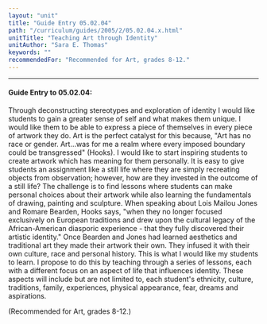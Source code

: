 ```yaml
---
layout: "unit"
title: "Guide Entry 05.02.04"
path: "/curriculum/guides/2005/2/05.02.04.x.html"
unitTitle: "Teaching Art through Identity"
unitAuthor: "Sara E. Thomas"
keywords: ""
recommendedFor: "Recommended for Art, grades 8-12."
---
```

<body>
<hr/>
<h4>
Guide Entry to 05.02.04:
</h4>
<p>
Through deconstructing stereotypes and exploration of identity I would like students to gain a greater sense of self and what makes them unique. I would like them to be able to express a piece of themselves in every piece of artwork they do. Art is the perfect catalyst for this because, "Art has no race or gender. Art…was for me a realm where every imposed boundary could be transgressed" (Hooks). I would like to start inspiring students to create artwork which has meaning for them personally. It is easy to give students an assignment like a still life where they are simply recreating objects from observation; however, how are they invested in the outcome of a still life? The challenge is to find lessons where students can make personal choices about their artwork while also learning the fundamentals of drawing, painting and sculpture. When speaking about Lois Mailou Jones and Romare Bearden, Hooks says, "when they no longer focused exclusively on European traditions and drew upon the cultural legacy of the African-American diasporic experience - that they fully discovered their artistic identity."  Once Bearden and Jones had learned aesthetics and traditional art they made their artwork their own. They infused it with their own culture, race and personal history. This is what I would like my students to learn. I propose to do this by teaching through a series of lessons, each with a different focus on an aspect of life that influences identity. These aspects will include but are not limited to, each student's ethnicity, culture, traditions, family, experiences, physical appearance, fear, dreams and aspirations.
</p>
<p>
(Recommended for Art, grades 8-12.)
</p>
</body>